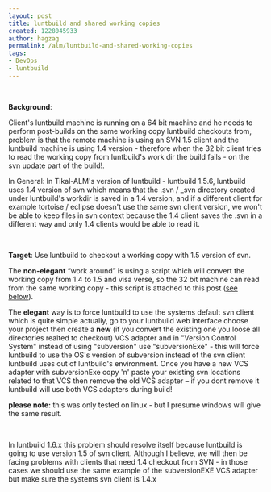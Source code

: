 ```yaml
---
layout: post
title: luntbuild and shared working copies
created: 1228045933
author: hagzag
permalink: /alm/luntbuild-and-shared-working-copies
tags:
- DevOps
- luntbuild
---
```

<p>&nbsp;</p><p><strong>Background</strong>:</p> <p>Client's luntbuild machine is running on a 64 bit machine and he needs to perform post-builds on the same working copy luntbuild checkouts from, problem is that the remote machine is using an SVN 1.5 client and the luntbuild machine is using 1.4 version - therefore when the 32 bit client tries to read the working copy from luntbuild's work dir the build fails - on the svn update part of the build!.</p> <p>In General: In Tikal-ALM's version of luntbuild - luntbuild 1.5.6, luntbuild uses 1.4 version of svn which means that the .svn / _svn directory created under luntbuild's workdir is saved in a 1.4 version, and if a different client for example tortoise / eclipse doesn't use the same svn client version, we won't be able to keep files in svn context because the 1.4 client saves the .svn in a different way and only 1.4 clients would be able to read it.</p> <p>&nbsp;</p> <p><strong>Target</strong>: Use luntbuild to checkout a working copy with 1.5 version of svn.</p> <p>The <strong>non-elegant</strong> &ldquo;work around&rdquo; is using a script which will convert the working copy from 1.4 to 1.5 and visa verse, so the 32 bit machine can read from the same working copy - this script is attached to this post (<a href="https://planet.tikalk.com/community/files/change-svn-wc-format.py_.txt">see below</a>).</p> <p>The <strong>elegant</strong> way is to force luntbuild to use the systems default svn client which is quite simple actually, go to your luntbuild web interface choose your project then create a <b>new</b> (if you convert the existing one you loose all directories realted to checkout) VCS adapter and in &quot;Version Control System&quot; instead of using &quot;subversion&quot; use &quot;subversionExe&quot; - this will force luntbuild to use the OS's version of subversion instead of the svn client luntbuild uses out of luntbuild's environment. Once you have a new VCS adapter with subversionExe copy 'n' paste your existing svn locations related to that VCS then remove the old VCS adapter &ndash; if you dont remove it luntbuild will use both VCS adapters during build!</p> <p><strong>please note:</strong> this was only tested on linux - but I presume windows will give the same result.</p> <p>&nbsp;</p> <p>In luntbuild 1.6.x this problem should resolve itself because luntbuild is going to use version 1.5 of svn client. Although I believe, we will then be facing problems with clients that need 1.4 checkout from SVN - in those cases we should use the same example of the subversionEXE VCS adapter but make sure the systems svn client is 1.4.x</p> <p style="margin-bottom: 0in;">&nbsp;</p><p>&nbsp;</p>
